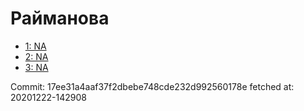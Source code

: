 # Райманова
- [1: NA](1.md)
- [2: NA](2.md)
- [3: NA](3.md)

Commit: 17ee31a4aaf37f2dbebe748cde232d992560178e
 fetched at: 20201222-142908
